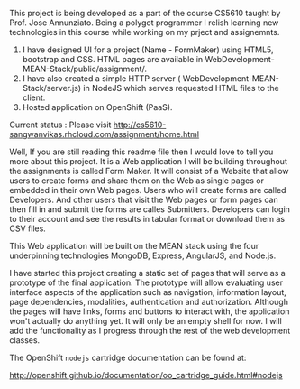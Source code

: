 This project is being developed as a part of the course CS5610 taught by Prof. Jose Annunziato. Being a polygot programmer I relish learning new technologies in this course while working on my prject and assignemnts.

1. I have designed UI for a project (Name - FormMaker) using HTML5, bootstrap and CSS. HTML pages are available in WebDevelopment-MEAN-Stack/public/assignment/.
2. I have also created a simple HTTP server ( WebDevelopment-MEAN-Stack/server.js) in NodeJS which serves requested HTML files to the client.
3. Hosted application on OpenShift (PaaS).

Current status : 
Please visit http://cs5610-sangwanvikas.rhcloud.com/assignment/home.html

Well, If you are still reading this readme file then I would love to tell you more about this project. It is a Web application I will be building throughout the assignments is called Form Maker. It will consist of a Website that allow users to create forms and share them on the Web as single pages or embedded in their own Web pages. Users who will create forms are called Developers. And other users that visit the Web pages or form pages can then fill in and submit the forms are calles Submitters. Developers can login to their account and see the results in tabular format or download them as CSV files.

This Web application will be built on the MEAN stack using the four underpinning technologies MongoDB, Express, AngularJS, and Node.js.

I have started this project creating a static set of pages that will serve as a prototype of the final application. The prototype will allow evaluating user interface aspects of the application such as navigation, information layout, page dependencies, modalities, authentication and authorization. Although the pages will have links, forms and buttons to interact with, the application won't actually do anything yet. It will only be an empty shell for now. I will add the functionality as I progress through the rest of the web development classes.

The OpenShift `nodejs` cartridge documentation can be found at:

http://openshift.github.io/documentation/oo_cartridge_guide.html#nodejs

